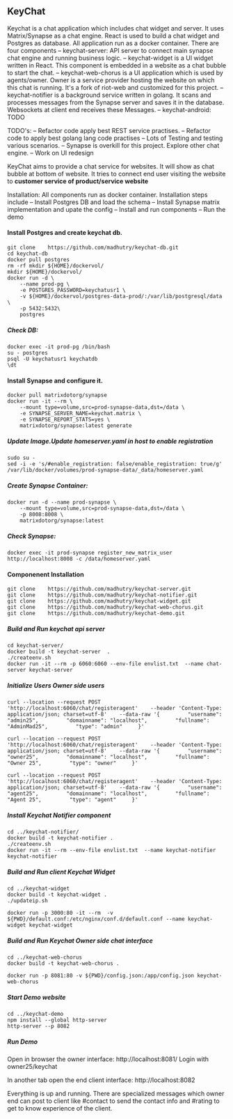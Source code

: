 ## KeyChat
Keychat is a chat application which includes chat widget and server. It uses Matrix/Synapse as a chat engine. React is used to build a chat widget and Postgres as database. All application run as a docker container. There are four components 
– keychat-server: API server to connect main synapse chat engine and running business logic.
– keychat-widget is a UI widget written in React. This component is embedded in a website as a chat bubble to start the chat.
– keychat-web-chorus is a UI application which is used by agents/owner. Owner is a service provider hosting the website on which this chat is running. It's a fork of riot-web and customized for this project.
– keychat-notifier is a background service written in golang. It scans and processes messages from the Synapse server and saves it in the database. Websockets at client end receives these Messages.
– keychat-android: TODO


TODO's:
– Refactor code apply best REST service practises.
– Refactor code to apply best golang lang code practises
– Lots of Testing and testing various scenarios.
– Synapse is overkill for this project. Explore other chat engine.
– Work on UI redesign


KeyChat aims to provide a chat service for websites. It will show as chat bubble at bottom of website. It tries to connect end user visiting the website to **customer service of product/service website**


Installation:
All components run as docker container. Installation steps include
– Install Postgres DB and load the schema
– Install Synapse matrix implementation and upate the config
– Install and run components
– Run the demo

#### Install Postgres and create keychat db.

```
git clone    https://github.com/madhutry/keychat-db.git
cd keychat-db
docker pull postgres
rm -rf mkdir ${HOME}/dockervol/
mkdir ${HOME}/dockervol/
docker run -d \
    --name prod-pg \
    -e POSTGRES_PASSWORD=keychatusr1 \
    -v ${HOME}/dockervol/postgres-data-prod/:/var/lib/postgresql/data \
    -p 5432:5432\
    postgres
```
    
##### Check DB:
```
docker exec -it prod-pg /bin/bash
su - postgres
psql -U keychatusr1 keychatdb
\dt
```

#### Install Synapse and configure it.

```
docker pull matrixdotorg/synapse
docker run -it --rm \
	--mount type=volume,src=prod-synapse-data,dst=/data \
	-e SYNAPSE_SERVER_NAME=keychat.matrix \
	-e SYNAPSE_REPORT_STATS=yes \
	matrixdotorg/synapse:latest generate
```
##### Update Image.Update homeserver.yaml in host to enable registration
```
sudo su -
sed -i -e 's/#enable_registration: false/enable_registration: true/g' /var/lib/docker/volumes/prod-synapse-data/_data/homeserver.yaml
```
##### Create Synapse Container:

```
docker run -d --name prod-synapse \
    --mount type=volume,src=prod-synapse-data,dst=/data \
    -p 8008:8008 \
    matrixdotorg/synapse:latest
```
##### Check Synapse:
```
docker exec -it prod-synapse register_new_matrix_user http://localhost:8008 -c /data/homeserver.yaml
```

#### Componenent Installation
```
git clone    https://github.com/madhutry/keychat-server.git
git clone    https://github.com/madhutry/keychat-notifier.git
git clone    https://github.com/madhutry/keychat-widget.git
git clone    https://github.com/madhutry/keychat-web-chorus.git
git clone    https://github.com/madhutry/keychat-demo.git
```
##### Build and Run keychat api server
```
cd keychat-server/
docker build -t keychat-server  .
./createenv.sh 
docker run -it --rm -p 6060:6060 --env-file envlist.txt  --name chat-server keychat-server
```
##### Initialize Users Owner side users
```
curl --location --request POST 'http://localhost:6060/chat/registeragent'    --header 'Content-Type: application/json; charset=utf-8'    --data-raw '{         "username": "admin25",         "domainname": "localhost",         "fullname": "AdminMad25",         "type": "admin"     }'  

curl --location --request POST 'http://localhost:6060/chat/registeragent'    --header 'Content-Type: application/json; charset=utf-8'    --data-raw '{         "username": "owner25",         "domainname": "localhost",         "fullname": "Owner 25",         "type": "owner"     }'  

curl --location --request POST 'http://localhost:6060/chat/registeragent'    --header 'Content-Type: application/json; charset=utf-8'    --data-raw '{         "username": "agent25",         "domainname": "localhost",         "fullname": "Agent 25",         "type": "agent"     }'
```
##### Install Keychat Notifier component

```
cd ../keychat-notifier/
docker build -t keychat-notifier .
./createenv.sh 
docker run -it --rm --env-file envlist.txt  --name keychat-notifier keychat-notifier
```
##### Build and Run client Keychat Widget
```
cd ../keychat-widget
docker build -t keychat-widget .
./updateip.sh 

docker run -p 3000:80 -it --rm  -v ${PWD}/default.conf:/etc/nginx/conf.d/default.conf --name keychat-widget keychat-widget
```

##### Build and Run Keychat Owner side chat interface
```
cd ../keychat-web-chorus
docker build -t keychat-web-chorus .

docker run -p 8081:80 -v ${PWD}/config.json:/app/config.json keychat-web-chorus
```
##### Start Demo website
```
cd ../keychat-demo
npm install --global http-server
http-server --p 8082
```
##### Run Demo 

Open in browser the owner interface:
http://localhost:8081/
Login with owner25/keychat

In another tab open the end client interface:
http://localhost:8082

Everything is up and running. There are specialized messages which owner end can post to client like #contact to send the contact info and #rating to get to know experience of the client.






